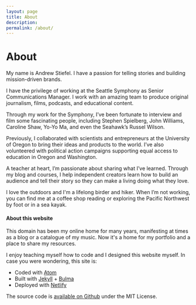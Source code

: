 ```yaml
---
layout: page
title: About
description:
permalink: /about/
---
```


# About

<p class="intro">My name is Andrew Stiefel. I have a passion for telling stories and building mission-driven brands.</p>

I have the privilege of working at the Seattle Symphony as Senior Communications Manager. I work with an amazing team to produce original journalism, films, podcasts, and educational content.

Through my work for the Symphony, I’ve been fortunate to interview and film some fascinating people, including Stephen Spielberg, John Williams, Caroline Shaw, Yo-Yo Ma, and even the Seahawk’s Russel Wilson.

Previously, I collaborated with scientists and entrepreneurs at the University of Oregon to bring their ideas and products to the world. I’ve also volunteered with political action campaigns supporting equal access to education in Oregon and Washington.

A teacher at heart, I’m passionate about sharing what I’ve learned. Through my blog and courses, I help independent creators learn how to build an audience and tell their story so they can make a living doing what they love.

I love the outdoors and I'm a lifelong birder and hiker. When I’m not working, you can find me at a coffee shop reading or exploring the Pacific Northwest by foot or in a sea kayak.


#### About this website

This domain has been my online home for many years, manifesting at times as a blog or a catalogue of my music. Now it's a home for my portfolio and a place to share my resources.

I enjoy teaching myself how to code and I designed this website myself. In case you were wondering, this site is:

* Coded with [Atom](https://atom.io/)
* Built with [Jekyll](http://jekyllrb.com/) + [Bulma](https://bulma.io/)
* Deployed with [Netlify](https://www.netlify.com)

The source code is [available on Github](https://github.com/andrewstiefel/andrewstiefel.com/) under the MIT License.
